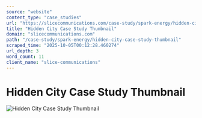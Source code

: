 ```yaml
---
source: "website"
content_type: "case_studies"
url: "https://slicecommunications.com/case-study/spark-energy/hidden-city-case-study-thumbnail"
title: "Hidden City Case Study Thumbnail"
domain: "slicecommunications.com"
path: "/case-study/spark-energy/hidden-city-case-study-thumbnail"
scraped_time: "2025-10-05T00:12:28.460274"
url_depth: 3
word_count: 11
client_name: "slice-communications"
---
```


# Hidden City Case Study Thumbnail

![Hidden City Case Study Thumbnail](https://slicecommunications.com/wp-content/uploads/2019/07/Hidden-City-Case-Study-Thumbnail-300x300.png)